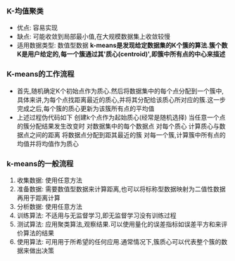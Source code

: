 ### K-均值聚类
- 优点: 容易实现
- 缺点: 可能收敛到局部最小值,在大规模数据集上收敛较慢
- 适用数据类型: 数值型数据
**k-means是发现给定数据集的K个簇的算法.簇个数K是用户给定的,每一个簇通过其'质心(centroid)',即簇中所有点的中心来描述**
### K-means的工作流程
- 首先,随机确定K个初始点作为质心.然后将数据集中的每个点分配到一个簇中,具体来讲,为每个点找距离最近的质心,并将其分配给该质心所对应的簇.这一步完成之后,每个簇的质心更新为该簇所有点的平均值
- 上述过程伪代码如下
        创建k个点作为起始质心(经常是随机选择)
        当任意一个点的簇分配结果发生改变时
            对数据集中的每个数据点
                对每个质心
                    计算质心与数据点之间的距离
                将数据点分配到距其最近的簇
            对每一个簇,计算簇中所有点的均值并将均值作为质心
### k-means的一般流程
1. 收集数据: 使用任意方法
2. 准备数据: 需要数值型数据来计算距离,也可以将标称型数据映射为二值性数据再用于距离计算
3. 分析数据: 使用任意方法
4. 训练算法: 不适用与无监督学习,即无监督学习没有训练过程
5. 测试算法: 应用聚类算法,观察结果.可以使用量化的误差指标如误差平方和来评价算法的结果
6. 使用算法: 可用用于所希望的任何应用.通常情况下,簇质心可以代表整个簇的数据来做出决策